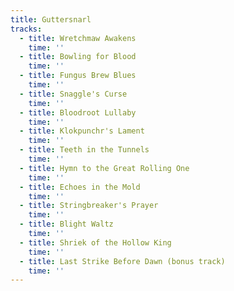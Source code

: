 ```yaml
---
title: Guttersnarl
tracks:
  - title: Wretchmaw Awakens
    time: ''
  - title: Bowling for Blood
    time: ''
  - title: Fungus Brew Blues
    time: ''
  - title: Snaggle's Curse
    time: ''
  - title: Bloodroot Lullaby
    time: ''
  - title: Klokpunchr's Lament
    time: ''
  - title: Teeth in the Tunnels
    time: ''
  - title: Hymn to the Great Rolling One
    time: ''
  - title: Echoes in the Mold
    time: ''
  - title: Stringbreaker's Prayer
    time: ''
  - title: Blight Waltz
    time: ''
  - title: Shriek of the Hollow King
    time: ''
  - title: Last Strike Before Dawn (bonus track)
    time: ''
---
```


